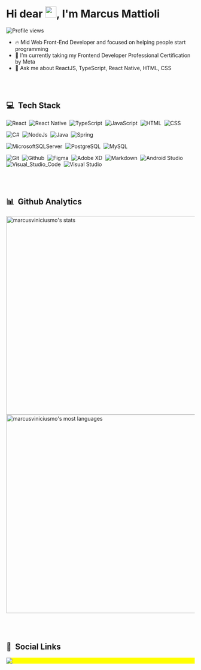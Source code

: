 <h1 align="left">Hi dear <img src="https://raw.githubusercontent.com/KaueMarques/KaueMarques/master/hi.gif" width="30px"/>, I'm Marcus Mattioli</h1>
<p align="left"> <img src="https://komarev.com/ghpvc/?username=marcusviniciusmo&color=yellow" alt="Profile views" /> </p>

* 🔥 Mid Web Front-End Developer and focused on helping people start programming
* 🌱 I’m currently taking my Frontend Developer Professional Certification by Meta
* 💬 Ask me about ReactJS, TypeScript, React Native, HTML, CSS

<br><br>

## 💻 &nbsp;Tech Stack

![React](https://img.shields.io/badge/-React-05122A?style=flat&logo=react)&nbsp;
![React Native](https://img.shields.io/badge/React_Native-05122A?style=flat&logo=react&logoColor=%2361DAFB)&nbsp;
![TypeScript](https://img.shields.io/badge/Typescript-05122A?style=flat&logo=typescript&logoColor=white)&nbsp;
![JavaScript](https://img.shields.io/badge/-JavaScript-05122A?style=flat&logo=javascript)&nbsp;
![HTML](https://img.shields.io/badge/-HTML-05122A?style=flat&logo=HTML5)&nbsp;
![CSS](https://img.shields.io/badge/-CSS-05122A?style=flat&logo=CSS3&logoColor=157286)&nbsp;

![C#](https://img.shields.io/badge/C%23-05122A?style=flat&logo=c-sharp&logoColor=white)&nbsp;
![NodeJs](https://img.shields.io/badge/-Node.js-05122A?style=flat&logo=node.js)&nbsp;
![Java](https://img.shields.io/badge/Java-05122A?style=flat&logo=java&logoColor=white)&nbsp;
![Spring](https://img.shields.io/badge/Spring-05122A?style=flat&logo=spring&logoColor=white)&nbsp;

![MicrosoftSQLServer](https://img.shields.io/badge/Microsoft%20SQL%20Sever-05122A?style=flat&logo=microsoft%20sql%20server&logoColor=white)&nbsp;
![PostgreSQL](https://img.shields.io/badge/-PostgreSQL-05122A?style=flat&logo=postgresql)&nbsp;
![MySQL](https://img.shields.io/badge/MySQL-05122A?style=flat&logo=mysql&logoColor=white)&nbsp;

![Git](https://img.shields.io/badge/-Git-05122A?style=flat&logo=git)&nbsp;
![Github](https://img.shields.io/badge/-GitHub-05122A?style=flat&logo=github)&nbsp;
![Figma](https://img.shields.io/badge/Figma-05122A?style=flat&logo=figma&logoColor=white)&nbsp;
![Adobe XD](https://img.shields.io/badge/Adobe%20XD-05122A?style=flat&logo=Adobe%20XD&logoColor=#FF61F6)&nbsp;
![Markdown](https://img.shields.io/badge/-Markdown-05122A?style=flat&logo=markdown)&nbsp;
![Android Studio](https://img.shields.io/badge/Android%20Studio-05122A?style=flat&logo=android-studio&logoColor=white)&nbsp;
![Visual_Studio_Code](https://img.shields.io/badge/-Visual%20Studio%20Code-05122A?style=flat&logo=visual-studio-code&logoColor=007ACC)&nbsp;
![Visual Studio](https://img.shields.io/badge/Visual%20Studio-05122A?style=flat&logo=visual-studio&logoColor=white)&nbsp;

<br><br>

## 📊 &nbsp;Github Analytics

<p align="left">
  <img width="530em" src="https://github-readme-stats.vercel.app/api?username=marcusviniciusmo&show_icons=true&theme=highcontrast" alt="marcusviniciusmo's stats" />
  <img width="530em" src="https://github-readme-stats.vercel.app/api/top-langs/?username=marcusviniciusmo&layout=compact&theme=highcontrast" alt="marcusviniciusmo's most languages" />
</p>

<br><br>

## 🤖 &nbsp;Social Links

<p align="left" style="background:yellow">
  <a href="https://www.linkedin.com/in/marcus-viniciusmo/ target="_blank"">
    <img align="center" src="https://img.shields.io/badge/marcusviniciusmo-05122A?style=flat&logo=linkedin" />
  </a>
</p>
